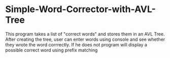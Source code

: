 # Simple-Word-Corrector-with-AVL-Tree
This program takes a list of "correct words" and stores them in an AVL Tree. After creating the tree, user can enter words using console and see whether they wrote the word corrrectly. If he does not program will display a possible correct word using prefix matching
